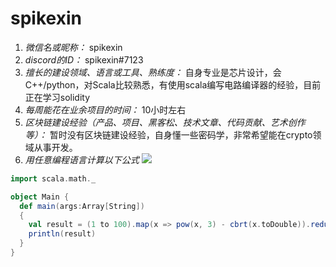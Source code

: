 # spikexin

1. *微信名或昵称：* spikexin
2. *discord的ID：* spikexin#7123
3. *擅长的建设领域、语言或工具、熟练度：* 自身专业是芯片设计，会C++/python，对Scala比较熟悉，有使用scala编写电路编译器的经验，目前正在学习solidity
4. *每周能花在业余项目的时间：* 10小时左右
5. *区块链建设经验（产品、项目、黑客松、技术文章、代码贡献、艺术创作等）：* 暂时没有区块链建设经验，自身懂一些密码学，非常希望能在crypto领域从事开发。
6. *用任意编程语言计算以下公式*
![](https://latex.codecogs.com/svg.image?\sum_{n=1}^{100}\left&space;(n^{3}-\sqrt[3]{n}&space;\right&space;))

```Scala
import scala.math._

object Main {
  def main(args:Array[String])
  {
    val result = (1 to 100).map(x => pow(x, 3) - cbrt(x.toDouble)).reduce(_+_)
    println(result)
  }
}
```
